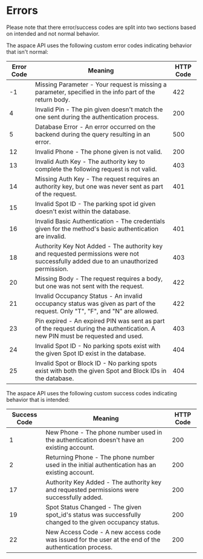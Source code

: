 # Errors

<aside class="notice">
Please note that there error/success codes are split into two sections based on intended and not normal behavior.
</aside>

The aspace API uses the following custom error codes indicating behavior that isn't normal:

Error Code | Meaning | HTTP Code
---------- | ------- | ---------
-1 | Missing Parameter - Your request is missing a parameter, specified in the info part of the return body. | 422
4 | Invalid Pin - The pin given doesn't match the one sent during the authentication process. | 200
5 | Database Error - An error occurred on the backend during the query resulting in an error. | 500
12 | Invalid Phone - The phone given is not valid. | 200
13 | Invalid Auth Key - The authority key to complete the following request is not valid. | 403
14 | Missing Auth Key - The request requires an authority key, but one was never sent as part of the request. | 401
15 | Invalid Spot ID - The parking spot id given doesn't exist within the database.
16 | Invalid Basic Authentication - The credentials given for the method's basic authentication are invalid. | 401
18 | Authority Key Not Added - The authority key and requested permissions were not successfully added due to an unauthorized permission. | 403
20 | Missing Body - The request requires a body, but one was not sent with the request. | 422
21 | Invalid Occupancy Status - An invalid occupancy status was given as part of the request. Only "T", "F", and "N" are allowed. | 422
23 | Pin expired - An expired PIN was sent as part of the request during the authentication. A new PIN must be requested and used. | 403
24 | Invalid Spot ID - No parking spots exist with the given Spot ID exist in the database. | 404
25 | Invalid Spot or Block ID - No parking spots exist with both the given Spot and Block IDs in the database. | 404

The aspace API uses the following custom success codes indicating behavior that is intended:

Success Code | Meaning | HTTP Code
------------ | ------- | ---------
1 | New Phone - The phone number used in the authentication doesn't have an existing account. | 200
2 | Returning Phone - The phone number used in the initial authentication has an existing account. | 200
17 | Authority Key Added - The authority key and requested permissions were successfully added. | 200
19 | Spot Status Changed - The given spot_id's status was successfully changed to the given occupancy status. | 200
22 | New Access Code - A new access code was issued for the user at the end of the authentication process. | 200